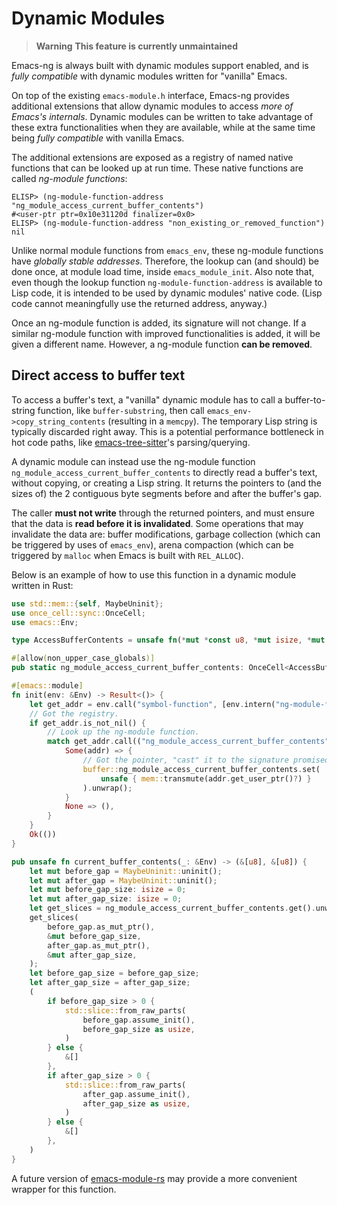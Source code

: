 # Dynamic Modules

> **Warning**
> **This feature is currently unmaintained**

Emacs-ng is always built with dynamic modules support enabled, and is
*fully compatible* with dynamic modules written for "vanilla" Emacs.

On top of the existing `emacs-module.h` interface, Emacs-ng provides
additional extensions that allow dynamic modules to access *more of
Emacs's internals*. Dynamic modules can be written to take advantage
of these extra functionalities when they are available, while at the
same time being *fully compatible* with vanilla Emacs.

The additional extensions are exposed as a registry of named native
functions that can be looked up at run time. These native functions
are called *ng-module functions*:

```emacs-lisp
ELISP> (ng-module-function-address "ng_module_access_current_buffer_contents")
#<user-ptr ptr=0x10e31120d finalizer=0x0>
ELISP> (ng-module-function-address "non_existing_or_removed_function")
nil
```

Unlike normal module functions from `emacs_env`, these ng-module
functions have *globally stable addresses*. Therefore, the lookup can
(and should) be done once, at module load time, inside
`emacs_module_init`. Also note that, even though the lookup function
`ng-module-function-address` is available to Lisp code, it is intended
to be used by dynamic modules' native code. (Lisp code cannot
meaningfully use the returned address, anyway.)

Once an ng-module function is added, its signature will not change. If
a similar ng-module function with improved functionalities is added,
it will be given a different name. However, a ng-module function **can
be removed**.

## Direct access to buffer text

To access a buffer's text, a "vanilla" dynamic module has to call a
buffer-to-string function, like `buffer-substring`, then call
`emacs_env->copy_string_contents` (resulting in a `memcpy`). The
temporary Lisp string is typically discarded right away. This is a
potential performance bottleneck in hot code paths, like
[emacs-tree-sitter](https://github.com/ubolonton/emacs-tree-sitter)'s
parsing/querying.

A dynamic module can instead use the ng-module function
`ng_module_access_current_buffer_contents` to directly read a buffer's
text, without copying, or creating a Lisp string. It returns the
pointers to (and the sizes of) the 2 contiguous byte segments before
and after the buffer's gap.

The caller **must not write** through the returned pointers, and must
ensure that the data is **read before it is invalidated**. Some
operations that may invalidate the data are: buffer modifications,
garbage collection (which can be triggered by uses of `emacs_env`),
arena compaction (which can be triggered by `malloc` when Emacs is
built with `REL_ALLOC`).

Below is an example of how to use this function in a dynamic module
written in Rust:

```rust
use std::mem::{self, MaybeUninit};
use once_cell::sync::OnceCell;
use emacs::Env;

type AccessBufferContents = unsafe fn(*mut *const u8, *mut isize, *mut *const u8, *mut isize);

#[allow(non_upper_case_globals)]
pub static ng_module_access_current_buffer_contents: OnceCell<AccessBufferContents> = OnceCell::new();

#[emacs::module]
fn init(env: &Env) -> Result<()> {
    let get_addr = env.call("symbol-function", [env.intern("ng-module-function-address")?])?;
    // Got the registry.
    if get_addr.is_not_nil() {
        // Look up the ng-module function.
        match get_addr.call(("ng_module_access_current_buffer_contents",))?.into_rust::<Option<Value>>()? {
            Some(addr) => {
                // Got the pointer, "cast" it to the signature promised by ng-module.
                buffer::ng_module_access_current_buffer_contents.set(
                    unsafe { mem::transmute(addr.get_user_ptr()?) }
                ).unwrap();
            }
            None => (),
        }
    }
    Ok(())
}

pub unsafe fn current_buffer_contents(_: &Env) -> (&[u8], &[u8]) {
    let mut before_gap = MaybeUninit::uninit();
    let mut after_gap = MaybeUninit::uninit();
    let mut before_gap_size: isize = 0;
    let mut after_gap_size: isize = 0;
    let get_slices = ng_module_access_current_buffer_contents.get().unwrap();
    get_slices(
        before_gap.as_mut_ptr(),
        &mut before_gap_size,
        after_gap.as_mut_ptr(),
        &mut after_gap_size,
    );
    let before_gap_size = before_gap_size;
    let after_gap_size = after_gap_size;
    (
        if before_gap_size > 0 {
            std::slice::from_raw_parts(
                before_gap.assume_init(),
                before_gap_size as usize,
            )
        } else {
            &[]
        },
        if after_gap_size > 0 {
            std::slice::from_raw_parts(
                after_gap.assume_init(),
                after_gap_size as usize,
            )
        } else {
            &[]
        },
    )
}
```

A future version of
[emacs-module-rs](https://github.com/ubolonton/emacs-module-rs/) may
provide a more convenient wrapper for this function.
